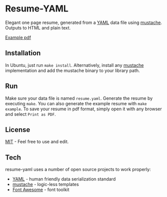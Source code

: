 # Resume-YAML

Elegant one page resume, generated from a [YAML](http://www.yaml.org/) data file using [mustache](https://mustache.github.io/).
Outputs to HTML and plain text.

[Example pdf](example.pdf)

Installation
----
In Ubuntu, just run `make install`.
Alternatively, install any [mustache](https://mustache.github.io/) implementation and add the mustache binary to your library path.

Run
----
Make sure your data file is named `resume.yaml`.
Generate the resume by executing `make`.
You can also generate the example resume with `make example`.
To save your resume in pdf format, simply open it with any browser and select `Print as PDF`.

License
----
[MIT](LICENSE) - Feel free to use and edit.

Tech
----
resume-yaml uses a number of open source projects to work properly:

* [YAML](http://www.yaml.org/) - human friendly data serialization standard
* [mustache](https://mustache.github.io/) - logic-less templates
* [Font Awesome](https://fortawesome.github.io/Font-Awesome/) - font toolkit
